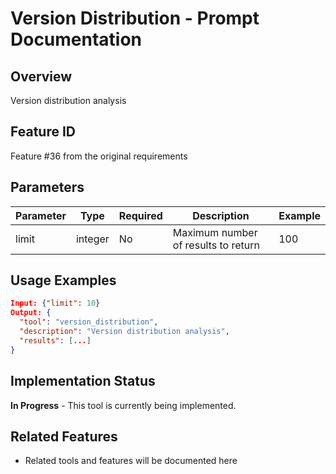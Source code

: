# Version Distribution - Prompt Documentation

## Overview
Version distribution analysis

## Feature ID
Feature #36 from the original requirements

## Parameters
| Parameter | Type | Required | Description | Example |
|-----------|------|----------|-------------|---------|
| limit | integer | No | Maximum number of results to return | 100 |

## Usage Examples
```json
Input: {"limit": 10}
Output: {
  "tool": "version_distribution",
  "description": "Version distribution analysis",
  "results": [...]
}
```

## Implementation Status
**In Progress** - This tool is currently being implemented.

## Related Features
- Related tools and features will be documented here
